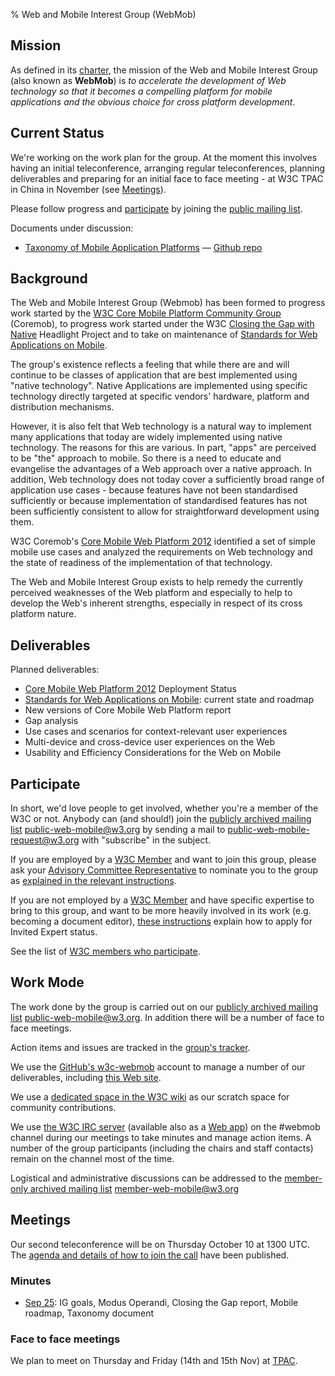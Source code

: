 % Web and Mobile Interest Group (WebMob)

Mission
-------

As defined in its
[charter](http://www.w3.org/2013/07/webmobile-ig-charter.html), the
mission of the Web and Mobile Interest Group (also known as **WebMob**) is *to accelerate the
development of Web technology so that it becomes a compelling platform
for mobile applications and the obvious choice for cross platform
development*.

Current Status
--------------

We're working on the work plan for the group. At the moment this involves having an initial teleconference,
arranging regular teleconferences, planning deliverables and preparing for an initial face to face meeting - at
W3C TPAC in China in November (see [Meetings](#meetings)).

Please follow progress and [participate](#participate) by joining the [public mailing list](http://lists.w3.org/Archives/Public/public-web-mobile/).

Documents under discussion:
* [Taxonomy of Mobile Application Platforms](http://w3c-webmob.github.io/apps-taxonomy/taxonomy.html) — [Github repo](https://github.com/w3c-webmob/apps-taxonomy)

Background
----------

The Web and Mobile Interest Group (Webmob) has been formed to progress work started by the
[W3C Core Mobile Platform Community Group](http://www.w3.org/community/coremob/) (Coremob), to progress work
started under the W3C [Closing the Gap with Native](http://www.w3.org/wiki/Closing_the_gap_with_native) Headlight Project
and to take on maintenance of  [Standards for Web Applications on Mobile](http://www.w3.org/2012/05/mobile-web-app-state/).

The group's existence reflects a feeling that while there are and will continue to be
classes of application that are best implemented using "native technology". Native Applications are
implemented using specific technology directly targeted at specific vendors' hardware, platform and distribution
mechanisms.

However, it is also felt that Web technology is a natural way to implement many applications that
today are widely implemented using native technology. The reasons for this are various. In part,
"apps" are perceived to be "the" approach to mobile. So there is
a need to educate and evangelise the advantages of a Web approach over a native approach. In addition, Web technology
does not today cover a sufficiently broad range of application use cases - because features have not been
standardised sufficiently or because implementation of standardised features has not been sufficiently consistent
to allow for straightforward development using them.

W3C Coremob's [Core Mobile Web Platform 2012](http://coremob.github.io/coremob-2012/FR-coremob-20130131.html) identified
a set of simple mobile use cases and analyzed the requirements on Web technology and the state of readiness of the
implementation of that technology.

The Web and Mobile Interest Group exists to help remedy the currently perceived weaknesses of the Web platform and
especially to help to develop the Web's inherent strengths, especially in respect of its cross platform nature.

Deliverables
------------

Planned deliverables:

-   [Core Mobile Web Platform 2012](http://coremob.github.io/coremob-2012/FR-coremob-20130131.html) Deployment Status
-   [Standards for Web Applications on Mobile](http://www.w3.org/Mobile/mobile-web-app-state/): current state and roadmap
-   New versions of Core Mobile Web Platform report
-   Gap analysis
-   Use cases and scenarios for context-relevant user experiences
-   Multi-device and cross-device user experiences on the Web
-   Usability and Efficiency Considerations for the Web on Mobile

Participate<a id="participate"></a>
-----------

In short, we'd love people to get involved, whether you're a member of the W3C or not.
Anybody can (and should!) join the [publicly archived
mailing list](http://lists.w3.org/Archives/Public/public-web-mobile/)
<public-web-mobile@w3.org> by sending a mail to <public-web-mobile-request@w3.org> with "subscribe" in the subject. 

If you are employed by a [W3C
Member](http://www.w3.org/Consortium/Member/List) and want to join this
group, please ask your [Advisory Committee
Representative](http://www.w3.org/Member/ACList) to nominate you to the
group as [explained in the relevant
instructions](http://www.w3.org/2004/01/pp-impl/65406/instructions).

If you are not employed by a [W3C
Member](http://www.w3.org/Consortium/Member/List) and have specific
expertise to bring to this group, and want to be more heavily involved in its work (e.g. becoming a document editor), [these
instructions](http://www.w3.org/2004/01/pp-impl/65406/instructions)
explain how to apply for Invited Expert status.

See the list of [W3C members who participate](http://www.w3.org/2000/09/dbwg/details?group=65406&public=1).

Work Mode
---------

The work done by the group is carried out on our [publicly archived
mailing list](http://lists.w3.org/Archives/Public/public-web-mobile/)
<public-web-mobile@w3.org>. In addition there will be a number of face to face meetings.

Action items and issues are tracked in the [group's tracker](http://www.w3.org/Mobile/IG/track/).

We use the [GitHub's w3c-webmob](https://github.com/w3c-webmob) account to manage a number of our deliverables, including [this Web site](https://github.com/w3c-webmob/w3c-webmob-website).

We use a [dedicated space in the W3C wiki](http://www.w3.org/wiki/Mobile/) as our scratch space for community contributions.

We use [the W3C IRC server](http://www.w3.org/Project/IRC/) (available also as a [Web app](http://irc.w3.org/)) on the \#webmob channel during our meetings to take minutes and manage action items. A number of the group participants (including the chairs and staff contacts) remain on the channel most of the time.

Logistical and administrative discussions can be addressed to the
[member-only archived mailing
list](http://lists.w3.org/Archives/Member/member-web-mobile/)
<member-web-mobile@w3.org>


Meetings<a id="meetings"></a>
--------

Our second teleconference will be on Thursday October 10 at 1300 UTC. The [agenda and details of how to join the call](http://lists.w3.org/Archives/Public/public-web-mobile/2013Sep/0133.html) have been published.

### Minutes
* [Sep 25](http://www.w3.org/2013/09/25-webmob-minutes.html): IG goals, Modus Operandi, Closing the Gap report, Mobile roadmap, Taxonomy document

### Face to face meetings

We plan to meet on Thursday and Friday (14th and 15th Nov) at [TPAC](http://www.w3.org/2013/11/TPAC/).


